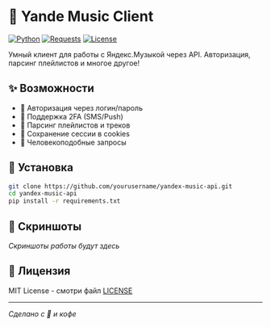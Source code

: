 # 🎵 Yande Music Client

[![Python](https://img.shields.io/badge/Python-3.8+-blue.svg)](https://python.org)
[![Requests](https://img.shields.io/badge/Requests-2.32+-green.svg)](https://requests.readthedocs.io)
[![License](https://img.shields.io/badge/License-MIT-yellow.svg)](LICENSE)

Умный клиент для работы с Яндекс.Музыкой через API. Авторизация, парсинг плейлистов и многое другое!

## ✨ Возможности

- 🔐 Авторизация через логин/пароль
- 📱 Поддержка 2FA (SMS/Push)
- 🎵 Парсинг плейлистов и треков
- 🍪 Сохранение сессии в cookies
- 🤖 Человекоподобные запросы

## 🚀 Установка

```bash
git clone https://github.com/yourusername/yandex-music-api.git
cd yandex-music-api
pip install -r requirements.txt
```

## 🎨 Скриншоты

*Скриншоты работы будут здесь*


## 📜 Лицензия

MIT License - смотри файл [LICENSE](LICENSE)

---

*Сделано с 💙 и кофе*
